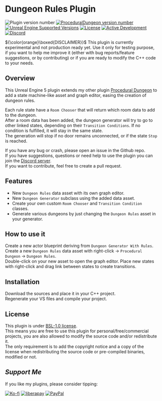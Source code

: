 # Dungeon Rules Plugin

![Plugin version number](https://img.shields.io/badge/Version-v0.1.0-orange)
[![ProceduralDungeon version number](https://img.shields.io/badge/Procedural_Dungeon-v3.3.0+-blue)][DEPENDANCY]
[![Unreal Engine Supported Versions](https://img.shields.io/badge/Unreal_Engine-5.3+%3F-9455CE?logo=unrealengine)](https://github.com/BenPyton/DungeonRules/releases)
[![License](https://img.shields.io/github/license/BenPyton/DungeonRules?label=License&color=blue)](LICENSE)
[![Active Development](https://img.shields.io/badge/Maintenance%20Level-Actively%20Developed-brightgreen.svg)](https://gist.github.com/cheerfulstoic/d107229326a01ff0f333a1d3476e068d)
[![Discord](https://img.shields.io/discord/1182461404092055574?logo=discord&logoColor=white&label=Discord&color=%235865F2)][DISCORD]

${\color{orange}\boxed{DISCLAIMER}}$ This plugin is currently experimental and not production ready yet. Use it only for testing purpose, if you want to help me improve it (either with bug reports/feature suggestions, or by contributing) or if you are ready to modify the C++ code to your needs.

## Overview

This Unreal Engine 5 plugin extends my other plugin [Procedural Dungeon][DEPENDANCY] to add a state machine-like asset and graph editor, easing the creation of dungeon rules.

Each rule state have a `Room Chooser` that will return which room data to add to the dungeon.\
After a room data has been added, the dungeon generator will try to go to other linked states, depending on their `Transition Conditions`.
If no condition is fulfilled, it will stay in the same state.\
The generation will stop if no door remains unconnected, or if the state `Stop` is reached.

If you have any bug or crash, please open an issue in the Github repo.\
If you have suggestions, questions or need help to use the plugin you can join the [Discord server][DISCORD].\
If you want to contribute, feel free to create a pull request.

## Features

- New `Dungeon Rules` data asset with its own graph editor.
- New `Dungeon Generator` subclass using the added data asset.
- Create your own custom `Room Chooser` and `Transition Condition` classes.
- Generate various dungeons by just changing the `Dungeon Rules` asset in your generator.

## How to use it

Create a new actor blueprint deriving from `Dungeon Generator With Rules`.\
Create a new `Dungeon Rules` data asset with right-click -> `Procedural Dungeon` -> `Dungeon Rules`.\
Double-click on your new asset to open the graph editor. Place new states with right-click and drag link between states to create transitions.

## Installation

Download the sources and place it in your C++ project.\
Regenerate your VS files and compile your project.

## License

This plugin is under [BSL-1.0 license](LICENSE).\
This means you are free to use this plugin for personal/free/commercial projects, you are also allowed to modify the source code and/or redistribute it.\
The only requirement is to add the copyright notice and a copy of the license when redistributing the source code or pre-compiled binaries, modified or not.

## *Support Me*

 If you like my plugins, please consider tipping:

[![Ko-fi](https://img.shields.io/badge/Ko--fi-ff5f5f?style=for-the-badge)](https://ko-fi.com/M4M3NW2JV)
[![liberapay](https://img.shields.io/badge/liberapay-f6c915?style=for-the-badge)](https://liberapay.com/BenPyton/donate)
[![PayPal](https://img.shields.io/badge/PayPal-142c8e?style=for-the-badge)](https://www.paypal.com/donate/?hosted_button_id=9VWP66JU5DZXN)

[DISCORD]: https://discord.gg/YE2dPda2CC
[DEPENDANCY]: https://github.com/BenPyton/ProceduralDungeon
